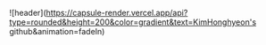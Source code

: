 ![header](https://capsule-render.vercel.app/api?type=rounded&height=200&color=gradient&text=KimHonghyeon's github&animation=fadeIn)

